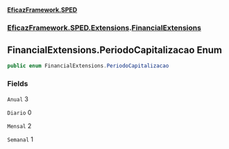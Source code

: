 #### [EficazFramework.SPED](EficazFrameworkSPED.md 'EficazFramework SPED')
### [EficazFramework.SPED.Extensions](EficazFramework.SPED.Extensions.md 'EficazFramework.SPED.Extensions').[FinancialExtensions](EficazFramework.SPED.Extensions/FinancialExtensions.md 'EficazFramework.SPED.Extensions.FinancialExtensions')

## FinancialExtensions.PeriodoCapitalizacao Enum

```csharp
public enum FinancialExtensions.PeriodoCapitalizacao
```
### Fields

<a name='EficazFramework.SPED.Extensions.FinancialExtensions.PeriodoCapitalizacao.Anual'></a>

`Anual` 3

<a name='EficazFramework.SPED.Extensions.FinancialExtensions.PeriodoCapitalizacao.Diario'></a>

`Diario` 0

<a name='EficazFramework.SPED.Extensions.FinancialExtensions.PeriodoCapitalizacao.Mensal'></a>

`Mensal` 2

<a name='EficazFramework.SPED.Extensions.FinancialExtensions.PeriodoCapitalizacao.Semanal'></a>

`Semanal` 1
